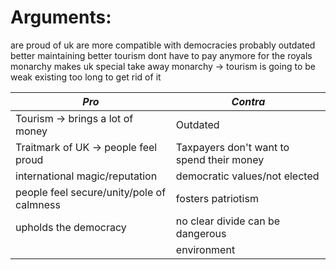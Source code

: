 # Arguments:

are proud of uk
are more compatible with democracies
probably outdated
better maintaining
better tourism
dont have to pay anymore for the royals
monarchy makes uk special
take away monarchy -> tourism is going to be weak
existing too long to get rid of it


| *Pro*                                     | *Contra*                                  |
| ----------------------------------------- | ----------------------------------------- |
| Tourism -> brings a lot of money          | Outdated                                  |
| Traitmark of UK -> people feel proud      | Taxpayers don't want to spend their money |
| international magic/reputation            | democratic values/not elected             |
| people feel secure/unity/pole of calmness | fosters patriotism                        |
| upholds the democracy                     | no clear divide can be dangerous          |
|                                           | environment                               |
